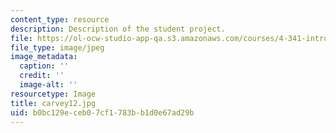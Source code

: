 ```yaml
---
content_type: resource
description: Description of the student project.
file: https://ol-ocw-studio-app-qa.s3.amazonaws.com/courses/4-341-introduction-to-photography-fall-2002/b0bc129eceb07cf1783bb1d0e67ad29b_carvey12.jpg
file_type: image/jpeg
image_metadata:
  caption: ''
  credit: ''
  image-alt: ''
resourcetype: Image
title: carvey12.jpg
uid: b0bc129e-ceb0-7cf1-783b-b1d0e67ad29b
---
```

